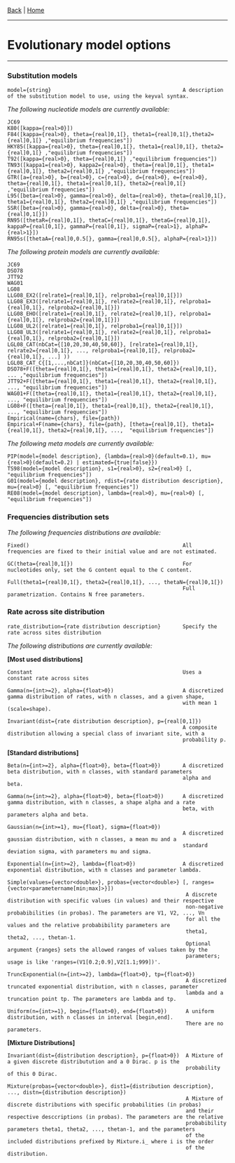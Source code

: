 [Back](./Index.md) | [Home](https://github.com/acg-team/ProPIP/wiki/ProPIP:-Progressive-Multiple-Sequence-Alignment-with-Poisson-Indel-Process.md)

---
#  Evolutionary model options
---

### Substitution models


    model={string}                                          A description of the substitution model to use, using the keyval syntax.

*The following nucleotide models are currently available:*

    JC69
    K80([kappa={real>0}])
    F84([kappa={real>0}, theta={real]0,1[}, theta1={real]0,1[},theta2={real]0,1[} ,"equilibrium frequencies"])
    HKY85([kappa={real>0}, theta={real]0,1[}, theta1={real]0,1[}, theta2={real]0,1[} ,"equilibrium frequencies"])
    T92([kappa={real>0}, theta={real]0,1[} ,"equilibrium frequencies"])
    TN93([kappa1={real>0}, kappa2={real>0}, theta={real]0,1[}, theta1={real]0,1[}, theta2={real]0,1[} ,"equilibrium frequencies"])
    GTR([a={real>0}, b={real>0}, c={real>0}, d={real>0}, e={real>0}, theta={real]0,1[}, theta1={real]0,1[}, theta2={real]0,1[} ,"equilibrium frequencies"])
    L95([beta={real>0}, gamma={real>0}, delta={real>0}, theta={real]0,1[}, theta1={real]0,1[}, theta2={real]0,1[} ,"equilibrium frequencies"])
    SSR([beta={real>0}, gamma={real>0}, delta={real>0}, theta={real]0,1[}])
    RN95([thetaR={real]0,1[}, thetaC={real]0,1[}, thetaG={real]0,1[}, kappaP={real[0,1[}, gammaP={real[0,1[}, sigmaP={real>1}, alphaP={real>1}])
    RN95s([thetaA={real]0,0.5[}, gamma={real]0,0.5[}, alphaP={real>1}])

*The following protein models are currently available:*

    JC69
    DSO78
    JTT92
    WAG01
    LG08
    LLG08_EX2([relrate1={real]0,1[}, relproba1={real]0,1[}])
    LLG08_EX3([relrate1={real]0,1[}, relrate2={real]0,1[}, relproba1={real]0,1[}, relproba2={real]0,1[}])
    LLG08_EHO([relrate1={real]0,1[}, relrate2={real]0,1[}, relproba1={real]0,1[}, relproba2={real]0,1[}])
    LLG08_UL2([relrate1={real]0,1[}, relproba1={real]0,1[}])
    LLG08_UL3([relrate1={real]0,1[}, relrate2={real]0,1[}, relproba1={real]0,1[}, relproba2={real]0,1[}])
    LGL08_CAT(nbCat={[10,20,30,40,50,60]}, [relrate1={real]0,1[}, relrate2={real]0,1[}, ..., relproba1={real]0,1[}, relproba2={real]0,1[}, ...] ))
    LGL08_CAT_C{[1,...,nbCat]}(nbCat={[10,20,30,40,50,60]})
    DSO78+F([theta={real]0,1[}, theta1={real]0,1[}, theta2={real]0,1[}, ... ,"equilibrium frequencies"])
    JTT92+F([theta={real]0,1[}, theta1={real]0,1[}, theta2={real]0,1[}, ..., "equilibrium frequencies"])
    WAG01+F([theta={real]0,1[}, theta1={real]0,1[}, theta2={real]0,1[}, ..., "equilibrium frequencies"])
    LG08+F([theta={real]0,1[}, theta1={real]0,1[}, theta2={real]0,1[}, ..., "equilibrium frequencies"])
    Empirical(name={chars}, file={path})
    Empirical+F(name={chars}, file={path}, [theta={real]0,1[}, theta1={real]0,1[}, theta2={real]0,1[}, ...,  "equilibrium frequencies"])

*The following meta models are currently available:*

    PIP(model={model description}, {lambda={real>0}(default=0.1), mu={real>0}(default=0.2) | estimated={true|false}})
    TS98(model={model description}, s1={real>0}, s2={real>0} [, "equilibrium frequencies"])
    G01(model={model description}, rdist={rate distribution description}, mu={real>0} [, "equilibrium frequencies"])
    RE08(model={model description}, lambda={real>0}, mu={real>0} [, "equilibrium frequencies"])

### Frequencies distribution sets
*The following frequencies distributions are available:*

    Fixed()                                                 All frequencies are fixed to their initial value and are not estimated.

    GC(theta={real]0,1[})                                   For nucleotides only, set the G content equal to the C content.

    Full(theta1={real]0,1[}, theta2={real]0,1[}, ..., thetaN={real]0,1[})
                                                            Full parametrization. Contains N free parameters.


### Rate across site distribution

    rate_distribution={rate distribution description}       Specify the rate across sites distribution

*The following distributions are currently available:*

**[Most used distributions]**

    Constant                                                Uses a constant rate across sites

    Gamma(n={int>=2}, alpha={float>0})                      A discretized gamma distribution of rates, with n classes, and a given shape,
                                                            with mean 1 (scale=shape).

    Invariant(dist={rate distribution description}, p={real[0,1]})
                                                            A composite distribution allowing a special class of invariant site, with a
                                                            probability p.

**[Standard distributions]**

    Beta(n={int>=2}, alpha={float>0}, beta={float>0})       A discretized beta distribution, with n classes, with standard parameters
                                                            alpha and beta.

    Gamma(n={int>=2}, alpha={float>0}, beta={float>0})      A discretized gamma distribution, with n classes, a shape alpha and a rate
                                                            beta, with parameters alpha and beta.

    Gaussian(n={int>=1}, mu={float}, sigma={float>0})
                                                            A discretized gaussian distribution, with n classes, a mean mu and a
                                                            standard deviation sigma, with parameters mu and sigma.

    Exponential(n={int>=2}, lambda={float>0})               A discretized exponential distribution, with n classes and parameter lambda.

    Simple(values={vector<double>}, probas={vector<double>} [, ranges={vector<parametername[min;max]>}])
                                                             A discrete distribution with specific values (in values) and their respective
                                                             non-negative probabibilities (in probas). The parameters are V1, V2, ..., Vn
                                                             for all the values and the relative probabibility parameters are
                                                             theta1, theta2, ..., thetan-1.
                                                             Optional argument {ranges} sets the allowed ranges of values taken by the
                                                             parameters; usage is like 'ranges=(V1[0.2;0.9],V2[1.1;999])'.

    TruncExponential(n={int>=2}, lambda={float>0}, tp={float>0})
                                                             A discretized truncated exponential distribution, with n classes, parameter
                                                             lambda and a truncation point tp. The parameters are lambda and tp.

    Uniform(n={int>=1}, begin={float>0}, end={float>0})      A uniform distribution, with n classes in interval [begin,end].
                                                             There are no parameters.

**[Mixture Distributions]**

    Invariant(dist={distribution description}, p={float>0})  A Mixture of a given discrete distributution and a 0 Dirac. p is the
                                                             probability of this 0 Dirac.

    Mixture(probas={vector<double>}, dist1={distribution description}, ..., distn={distribution description})
                                                             A Mixture of discrete distributions with specific probabilities (in probas)
                                                             and their respective desccriptions (in probas). The parameters are the relative
                                                             probabibility parameters theta1, theta2, ..., thetan-1, and the parameters
                                                             of the included distributions prefixed by Mixture.i_ where i is the order
                                                             of the distribution.

